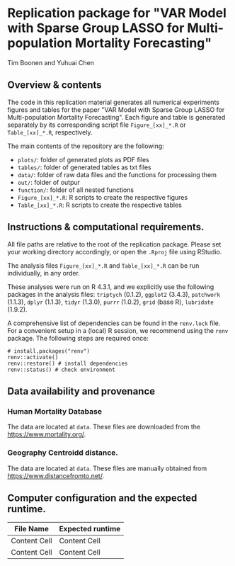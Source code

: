 # Replication package for "VAR Model with Sparse Group LASSO for Multi-population Mortality Forecasting"

Tim Boonen and Yuhuai Chen

## Overview & contents

The code in this replication material generates all numerical experiments figures and tables for
the paper "VAR Model with Sparse Group LASSO for Multi-population Mortality Forecasting".
Each figure and table is generated separately by its corresponding script file
`Figure_[xx]_*.R` or `Table_[xx]_*.R`, respectively.

The main contents of the repository are the following:

- `plots/`: folder of generated plots as PDF files
- `tables/`: folder of generated tables as txt files
- `data/`: folder of raw data files and the functions for processing them
- `out/`: folder of outpur
- `function/`: folder of all nested functions
- `Figure_[xx]_*.R`: R scripts to create the respective figures
- `Table_[xx]_*.R`: R scripts to create the respective tables


## Instructions & computational requirements.

All file paths are relative to the root of the replication package. Please set your working directory accordingly, or open the `.Rproj` file using RStudio.

The analysis files `Figure_[xx]_*.R` and `Table_[xx]_*.R` can be run individually, in any order.

These analyses were run on R 4.3.1, and we explicitly use the following packages in the analysis files: `triptych` (0.1.2), `ggplot2` (3.4.3), `patchwork` (1.1.3), `dplyr` (1.1.3), `tidyr` (1.3.0), `purrr` (1.0.2), `grid` (base R), `lubridate` (1.9.2).

A comprehensive list of dependencies can be found in the `renv.lock` file. For a convenient setup in a (local) R session, we recommend using the `renv` package. The following steps are required once:
```
# install.packages("renv")
renv::activate()
renv::restore() # install dependencies
renv::status() # check environment
```

## Data availability and provenance

### Human Mortality Database
The data are located at `data`. These files are downloaded from the https://www.mortality.org/.

### Geography Centroidd distance.
The data are located at `data`. These files are manually obtained from https://www.distancefromto.net/.

## Computer configuration and the expected runtime.

| File Name  | Expected runtime |
| ------------- | ------------- |
| Content Cell  | Content Cell  |
| Content Cell  | Content Cell  |
